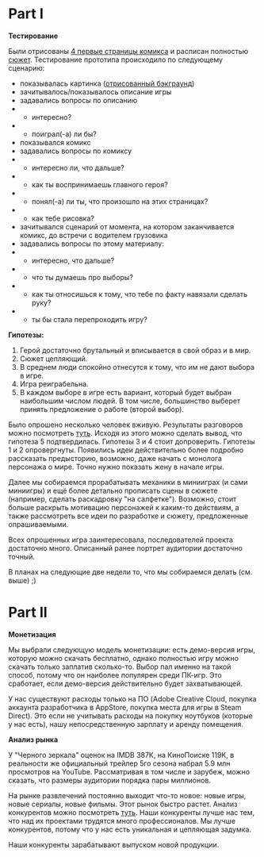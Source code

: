 # Part I

**Тестирование**

Были отрисованы [4 первые страницы комикса](https://github.com/DihtGameDev/diht_team_3/tree/master/Scenario/comix) и расписан полностью [сюжет](https://drive.google.com/file/d/15NMUpPatkWxapZVwV_ngtSM0LAeqTZ10/view?usp=sharing). Тестирование прототипа происходило по следующему сценарию:
- показывалась картинка ([отрисованный бэкграунд](https://github.com/DihtGameDev/diht_team_3/blob/master/Assets/backs/back.jpg))
- зачитывалось/показывалось описание игры
- задавались вопросы по описанию
- - интересно?
- - поиграл(-а) ли бы?
- показывался комикс
- задавались вопросы по комиксу
- - интересно ли, что дальше?
- - как ты воспринимаешь главного героя?
- - понял(-а) ли ты, что произошло на этих страницах?
- - как тебе рисовка?
- зачитывался сценарий  от момента, на котором заканчивается комикс, до встречи с водителем грузовика
- задавались вопросы по этому материалу:
- - интересно, что дальше?
- - что ты думаешь про выборы?
- - как ты относишься к тому, что тебе по факту навязали сделать руку?
- - ты бы стала перепроходить игру?

**Гипотезы:**
1) Герой достаточно брутальный и вписывается в свой образ и в мир.
2) Сюжет цепляющий.
3) В среднем люди спокойно отнесутся к тому, что им не дают выбора в игре.
4) Игра реиграбельна.
5) В каждом выборе в игре есть вариант, который будет выбран наибольшим числом людей. В том числе, большинство выберет принять предложение о работе (второй выбор).

Было опрошено несколько человек вживую. Результаты разговоров можно посмотреть [туть](https://github.com/DihtGameDev/diht_team_3/blob/master/CustDev/MVP_CustDev/Dialogs.md).
Исходя из этого можно сделать вывод, что гипотеза 5 подтвердилась. Гипотезы 3 и 4 стоит допроверить. Гипотезы 1 и 2 опровергнуты. Появились идеи действительно более подробно рассказать предысторию, возможно, даже начать с монолога персонажа о мире. Точно нужно показать жену в начале игры. 

Далее мы собираемся прорабатывать механики в минииграх (и сами миниигры) и ещё более детально прописать сцены в сюжете (например, сделать раскадровку "на салфетке"). Возможно, стоит больше раскрыть мотивацию персонажей к каким-то действиям, а также рассмотреть все идеи по разработке и сюжету, предложенные опрашиваемыми.

Всех опрошенных игра заинтересовала, последователей проекта достаточно много. Описанный ранее портрет аудитории достаточно точный.

В планах на следующие две недели то, что мы собираемся делать (см. выше) ;)

# Part II
**Монетизация**

Мы выбрали следующую модель монетизации: есть демо-версия игры, которую можно скачать бесплатно, однако полностью игру можно скачать только заплатив сколько-то.
Выбор пал именно на такой способ, потому что он наиболее популярен среди ПК-игр. Это сработает, если демо-версия действительно будет захватывающей.

У нас существуют расходы только на ПО (Adobe Creative Cloud, покупка аккаунта разработчика в AppStore, покупка места для игры в Steam Direct). Это если не учитывать расходы на покупку ноутбуков (которые у нас есть), нашу непосредственную зарплату и аренду помещения.

**Анализ рынка**

У "Черного зеркала" оценок на IMDB 387К, на КиноПоиске 119К, в реальности же официальный трейлер 5го сезона набрал 5.9 млн просмотров на YouTube. Рассматривая в том числе и зарубеж, можно сказать, что размеры аудитории порядка пары миллионов.

На рынке развлечений постоянно выходит что-то новое: новые игры, новые сериалы, новые фильмы. Этот рынок быстро растет. Анализ конкурентов можно посмотреть [туть](https://docs.google.com/document/d/1PtVppQXjBwDSH-JVFaRHz9VRPmAhb3uove7QPeY-_YA/edit?usp=sharing). Наши конкуренты лучше нас тем, что над их проектами трудятся много профессионалов. Мы лучше конкурентов, потому что у нас есть уникальная и цепляющая задумка.

Наши конкуренты зарабатывают выпуском новой продукции.
